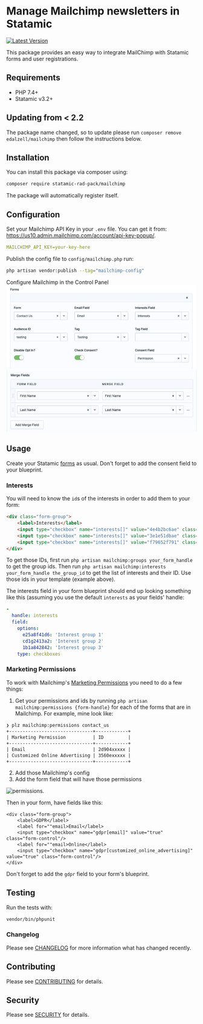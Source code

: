 # Manage Mailchimp newsletters in Statamic
[![Latest Version](https://img.shields.io/github/release/statamic-rad-pack/statamic-mailchimp.svg?style=flat-square)](https://github.com/statamic-rad-pack/mailchimp/releases)

This package provides an easy way to integrate MailChimp with Statamic forms and user registrations.

## Requirements

* PHP 7.4+
* Statamic v3.2+

## Updating from < 2.2

The package name changed, so to update please run `composer remove edalzell/mailchimp` then follow the instructions below.

## Installation

You can install this package via composer using:

```bash
composer require statamic-rad-pack/mailchimp
```

The package will automatically register itself.

## Configuration

Set your Mailchimp API Key in your `.env` file. You can get it from: https://us10.admin.mailchimp.com/account/api-key-popup/.

```yaml
MAILCHIMP_API_KEY=your-key-here
```

Publish the config file to `config/mailchimp.php` run:

```bash
php artisan vendor:publish --tag="mailchimp-config"
```

Configure Mailchimp in the Control Panel
![control panel](https://raw.githubusercontent.com/statamic-rad-pack/mailchimp/main/images/config.png)
![merge fields](https://raw.githubusercontent.com/statamic-rad-pack/mailchimp/main/images/merge-fields.png)

## Usage

Create your Statamic [forms](https://statamic.dev/forms#content) as usual. Don't forget to add the consent field to your blueprint.

### Interests
You will need to know the `id`s of the interests in order to add them to your form:

``` html
<div class="form-group">
    <label>Interests</label>
    <input type="checkbox" name="interests[]" value="4e4b2bc6ae" class="form-control"/>
    <input type="checkbox" name="interests[]" value="3e1e51dbae" class="form-control"/>
    <input type="checkbox" name="interests[]" value="f79652f791" class="form-control"/>
</div>
```

To get those IDs, first run `php artisan mailchimp:groups your_form_handle` to get the group ids. Then run `php artisan mailchimp:interests your_form_handle the_group_id` to get the list of interests and their ID. Use those ids in your template (example above).

The interests field in your form blueprint should end up looking something like this (assuming you use the default `interests` as your fields' handle:

``` yaml
-
  handle: interests
  field:
    options:
      e25a8f41d6: 'Interest group 1'
      cd1g2413a2: 'Interest group 2'
      1b1a842842: 'Interest group 3'
    type: checkboxes
```

### Marketing Permissions

To work with Mailchimp's [Marketing Permissions](https://mailchimp.com/help/collect-consent-with-gdpr-forms/) you need to do a few things:

1. Get your permissions and ids by running `php artisan mailchimp:permissions {form-handle}` for each of the forms that are in Mailchimp. For example, mine look like:

```
❯ plz mailchimp:permissions contact_us
+-------------------------------+------------+
| Marketing Permission          | ID         |
+-------------------------------+------------+
| Email                         | 2d904xxxxx |
| Customized Online Advertising | 3560exxxxx |
+-------------------------------+------------+
```

2. Add those Mailchimp's config
3. Add the form field that will have those permissions

![permissions](https://raw.githubusercontent.com/silentzco/statamic-mailchimp/main/images/marketing-permissions.png).

Then in your form, have fields like this:
```
<div class="form-group">
    <label>GDPR</label>
    <label for=""email>Email</label>
    <input type="checkbox" name="gdpr[email]" value="true" class="form-control"/>
    <label for=""email>Online</label>
    <input type="checkbox" name="gdpr[customized_online_advertising]" value="true" class="form-control"/>
</div>
```

Don't forget to add the `gdpr` field to your form's blueprint.

## Testing

Run the tests with:
```bash
vendor/bin/phpunit
```

### Changelog

Please see [CHANGELOG](CHANGELOG.md) for more information what has changed recently.

## Contributing

Please see [CONTRIBUTING](CONTRIBUTING.md) for details.

## Security

Please see [SECURITY](SECURITY.md) for details.
